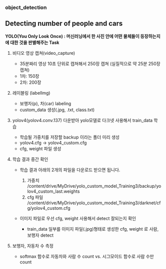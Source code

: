 ### object_detection
## Detecting number of people and cars

**YOLO(You Only Look Once) : 머신러닝에서 한 사진 안에 어떤 물체들이 등장하는지에 대한 것을 판별해주는 Task**

1. 비디오 영상 캡쳐(video_capture)
     - 35분짜리 영상 10초 단위로 캡쳐해서 250장 캡쳐 (실질적으로 약 25분 250장 캡쳐)
     - 1차: 150장
     - 2차: 200장
     

2. 레이블링 (labelImg)
      - 보행자(p), 차(car) labeling
      - custom_data 생성(.jpg, .txt, class.txt)


3. yolov4(yolov4.conv.137) 다운받아 yolo모델로 다크넷 사용해서 train_data 학습
     -  학습될 가중치를 저장할 backup 이라는 폴더 미리 생성
     -  yolov4.cfg -> yolov4_custom.cfg 
     - cfg, weight 파일 생성

5. 학습 결과 중간 확인
     - 학습 결과
          아래의 2개의 파일을 다운로드 받으면 됩니다.

          1. 가중치
          /content/drive/MyDrive/yolo_custom_model_Training3/backup/yolov4_custom_last.weights
          2. cfg 파일
              /content/drive/MyDrive/yolo_custom_model_Training3/darknet/cfg/yolov4_custom.cfg

     - 이미지 파일로 우선 cfg, weight 사용해서 detect 잘되는지 확인
          - train_data 일부를  이미지 파일(.jpg)형태로 생성한 cfg, weight 로 사람, 보행자 detect 
    
    
6. 보행자, 자동차 수 측정
     - softmax 함수로 자동차와 사람 수 count  vs. 시그모이드 함수로 사람 수만 count
